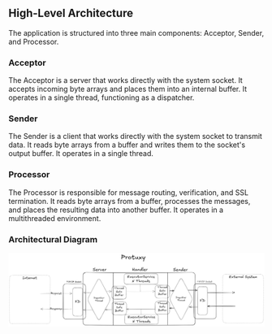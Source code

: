 ## High-Level Architecture

The application is structured into three main components: Acceptor, Sender, and Processor.

### Acceptor

The Acceptor is a server that works directly with the system socket. It accepts incoming byte arrays and places them into an internal buffer. It operates in a single thread, functioning as a dispatcher.

### Sender

The Sender is a client that works directly with the system socket to transmit data. It reads byte arrays from a buffer and writes them to the socket's output buffer. It operates in a single thread.

### Processor

The Processor is responsible for message routing, verification, and SSL termination. It reads byte arrays from a buffer, processes the messages, and places the resulting data into another buffer. It operates in a multithreaded environment.

### Architectural Diagram

![Diagram](protuxy_high_level_design.excalidraw.png)
